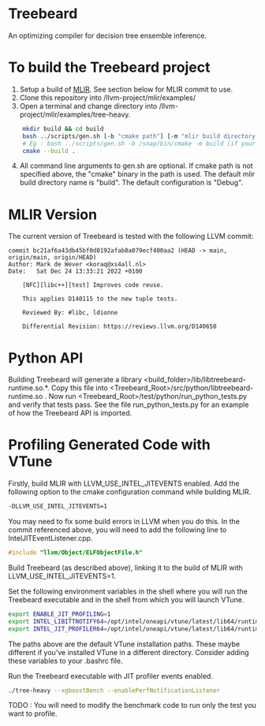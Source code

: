 # Treebeard 
An optimizing compiler for decision tree ensemble inference.

# To build the Treebeard project
1. Setup a build of [MLIR](https://mlir.llvm.org/getting_started/). See section below for MLIR commit to use.
2. Clone this repository into <path-to-llvm-repo>/llvm-project/mlir/examples/
3. Open a terminal and change directory into <path-to-llvm-repo>/llvm-project/mlir/examples/tree-heavy.
```bash    
    mkdir build && cd build
    bash ../scripts/gen.sh [-b "cmake path"] [-m "mlir build directory name"][-c "Debug|Release"] 
    # Eg : bash ../scripts/gen.sh -b /snap/bin/cmake -m build (if your mlir build is in a directory called "build")
    cmake --build .
```
4. All command line arguments to gen.sh are optional. If cmake path is not specified above, the "cmake" binary in the path is used. The default mlir build directory name is "build". The default configuration is "Debug".

# MLIR Version
The current version of Treebeard is tested with the following LLVM commit:
```
commit bc21af6a43db45bf0d0192afab0a079ecf400aa2 (HEAD -> main, origin/main, origin/HEAD)
Author: Mark de Wever <koraq@xs4all.nl>
Date:   Sat Dec 24 13:33:21 2022 +0100

    [NFC][libc++][test] Improves code reuse.
    
    This applies D140115 to the new tuple tests.
    
    Reviewed By: #libc, ldionne
    
    Differential Revision: https://reviews.llvm.org/D140650
```

# Python API
Building Treebeard will generate a library <build_folder>/lib/libtreebeard-runtime.so.*. Copy this file into <Treebeard_Root>/src/python/libtreebeard-runtime.so . Now run <Treebeard_Root>/test/python/run_python_tests.py and verify that tests pass. See the file run_python_tests.py for an example of how the Treebeard API is imported.

# Profiling Generated Code with VTune

Firstly, build MLIR with LLVM_USE_INTEL_JITEVENTS enabled. Add the following option to the cmake configuration command while building MLIR.
```bash
-DLLVM_USE_INTEL_JITEVENTS=1
```
You may need to fix some build errors in LLVM when you do this. In the commit referenced above, you will need to add the following line to IntelJITEventListener.cpp.
```C++
#include "llvm/Object/ELFObjectFile.h"
```
Build Treebeard (as described above), linking it to the build of MLIR with LLVM_USE_INTEL_JITEVENTS=1.

Set the following environment variables in the shell where you will run the Treebeard executable and in the shell from which you will launch VTune.
```bash
export ENABLE_JIT_PROFILING=1
export INTEL_LIBITTNOTIFY64=/opt/intel/oneapi/vtune/latest/lib64/runtime/libittnotify_collector.so
export INTEL_JIT_PROFILER64=/opt/intel/oneapi/vtune/latest/lib64/runtime/libittnotify_collector.so
```
The paths above are the default VTune installation paths. These maybe different if you've installed VTune in a different directory. Consider adding these variables to your .bashrc file.

Run the Treebeard executable with JIT profiler events enabled.
```bash
./tree-heavy --xgboostBench --enablePerfNotificationListener
```

TODO : You will need to modify the benchmark code to run only the test you want to profile.